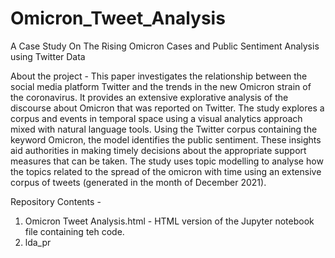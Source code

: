 # Omicron_Tweet_Analysis
A Case Study On The Rising Omicron Cases and Public Sentiment Analysis using Twitter Data

About the project - 
This paper investigates the relationship between the social media platform Twitter and the trends in the new Omicron strain of the coronavirus. It provides an extensive explorative analysis of the discourse about Omicron that was reported on Twitter. The study explores a corpus and events in temporal space using a visual analytics approach mixed with natural language tools.  Using the  Twitter corpus containing the keyword Omicron, the model identifies the public sentiment. These insights aid authorities in making timely decisions about the appropriate support measures that can be taken. The study uses topic modelling to analyse how the topics related to the spread of the omicron with time using an extensive corpus of tweets (generated in the month of December 2021).

Repository Contents -
1. Omicron Tweet Analysis.html - HTML version of the Jupyter notebook file containing teh code.
2. lda_pr
